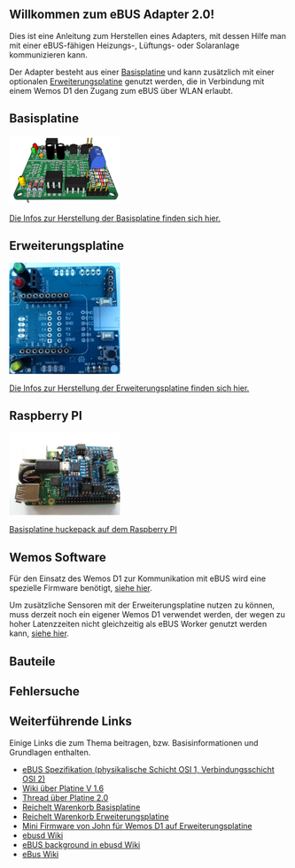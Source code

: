 ## Willkommen zum eBUS Adapter 2.0!

Dies ist eine Anleitung zum Herstellen eines Adapters, mit dessen Hilfe man mit einer eBUS-fähigen Heizungs-, Lüftungs- oder Solaranlage kommunizieren kann.

Der Adapter besteht aus einer [Basisplatine](base.md) und kann zusätzlich mit einer optionalen [Erweiterungsplatine](extension.md) genutzt werden, die in Verbindung mit einem Wemos D1 den Zugang zum eBUS über WLAN erlaubt.


## Basisplatine

[<img src="base-3d-left.png" width="200" alt="base" title="Basisplatine">](base.md)

[Die Infos zur Herstellung der Basisplatine finden sich hier.](base.md)


## Erweiterungsplatine

[<img src="exten-assemble1.png" width="200" alt="extension" title="Erweiterungsplatine">](extension.md)

[Die Infos zur Herstellung der Erweiterungsplatine finden sich hier.](extension.md)


## Raspberry PI

[<img src="base-rpi.jpg" width="200" alt="rpi-base" title="Basisplatine auf Raspberry PI">](raspberrypi.md)

[Basisplatine huckepack auf dem Raspberry PI](raspberrypi.md)


## Wemos Software

Für den Einsatz des Wemos D1 zur Kommunikation mit eBUS wird eine spezielle Firmware benötigt, [siehe hier](wemosfirmware.md).

Um zusätzliche Sensoren mit der Erweiterungsplatine nutzen zu können, muss derzeit noch ein eigener Wemos D1 verwendet werden,
der wegen zu hoher Latenzzeiten nicht gleichzeitig als eBUS Worker genutzt werden kann, [siehe hier](wemossensors.md).


## Bauteile

## Fehlersuche

## Weiterführende Links

Einige Links die zum Thema beitragen, bzw. Basisinformationen und Grundlagen enthalten.

* [eBUS Spezifikation (physikalische Schicht OSI 1, Verbindungsschicht OSI 2)](Spec_Prot_12_V1_3_1.pdf)
* [Wiki über Platine V 1.6](https://wiki.fhem.de/wiki/EBUS)
* [Thread über Platine 2.0](https://forum.fhem.de/index.php/topic,75878.0.html)
* [Reichelt Warenkorb Basisplatine](https://www.reichelt.de/my/1381342)
* [Reichelt Warenkorb Erweiterungsplatine](https://www.reichelt.de/my/1389121)
* [Mini Firmware von John für Wemos D1 auf Erweiterungsplatine](https://github.com/john30/ebusd-esp)
* [ebusd Wiki](https://github.com/john30/ebusd/wiki)
* [eBUS background in ebusd Wiki](https://github.com/john30/ebusd/wiki/eBUS-background)
* [eBus Wiki](http://ebus.wiki.org)
